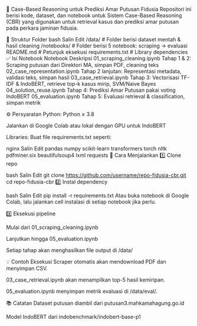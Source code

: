 📌 Case-Based Reasoning untuk Prediksi Amar Putusan Fidusia
Repositori ini berisi kode, dataset, dan notebook untuk Sistem Case-Based Reasoning (CBR) yang digunakan untuk retrieval kasus dan prediksi amar putusan pada perkara jaminan fidusia.

📂 Struktur Folder
bash
Salin
Edit
/data/ # Folder berisi dataset mentah & hasil cleaning
/notebooks/ # Folder berisi 5 notebook: scraping → evaluasi
README.md # Petunjuk eksekusi
requirements.txt # Library dependencies
✅ Isi Notebook
Notebook Deskripsi
01_scraping_cleaning.ipynb Tahap 1 & 2: Scraping putusan dari Direktori MA, simpan PDF, cleaning teks
02_case_representation.ipynb Tahap 2 lanjutan: Representasi metadata, validasi teks, simpan hasil
03_case_retrieval.ipynb Tahap 3: Vectorisasi TF-IDF & IndoBERT, retrieve top-k kasus mirip, SVM/Naive Bayes
04_solution_reuse.ipynb Tahap 4: Prediksi Amar Putusan pakai voting IndoBERT
05_evaluation.ipynb Tahap 5: Evaluasi retrieval & classification, simpan metrik

⚙️ Persyaratan
Python:
Python ≥ 3.8

Jalankan di Google Colab atau lokal dengan GPU untuk IndoBERT

Libraries:
Buat file requirements.txt seperti:

nginx
Salin
Edit
pandas
numpy
scikit-learn
transformers
torch
nltk
pdfminer.six
beautifulsoup4
lxml
requests
🚀 Cara Menjalankan
1️⃣ Clone repo

bash
Salin
Edit
git clone https://github.com/username/repo-fidusia-cbr.git
cd repo-fidusia-cbr
2️⃣ Instal dependency

bash
Salin
Edit
pip install -r requirements.txt
Atau buka notebook di Google Colab, lalu jalankan cell instalasi di setiap notebook jika perlu.

3️⃣ Eksekusi pipeline

Mulai dari 01_scraping_cleaning.ipynb

Lanjutkan hingga 05_evaluation.ipynb

Setiap tahap akan menghasilkan file output di /data/

💡 Contoh Eksekusi
Scraper otomatis akan mendownload PDF dan menyimpan CSV.

03_case_retrieval.ipynb akan menampilkan top-5 hasil kemiripan.

05_evaluation.ipynb menyimpan metrik evaluasi di /data/eval/.

📚 Catatan
Dataset putusan diambil dari putusan3.mahkamahagung.go.id

Model IndoBERT dari indobenchmark/indobert-base-p1
